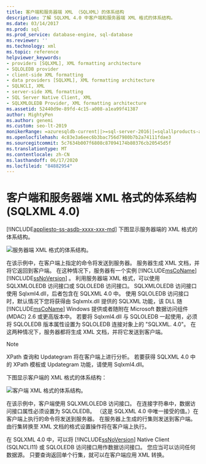 ```yaml
---
title: 客户端和服务器端 XML （SQLXML）的体系结构
description: 了解 SQLXML 4.0 中客户端和服务器端 XML 格式的体系结构。
ms.date: 03/14/2017
ms.prod: sql
ms.prod_service: database-engine, sql-database
ms.reviewer: ''
ms.technology: xml
ms.topic: reference
helpviewer_keywords:
- providers [SQLXML], XML formatting architecture
- SQLOLEDB provider
- client-side XML formatting
- data providers [SQLXML], XML formatting architecture
- SQLNCLI, XML
- server-side XML formatting
- SQL Server Native Client, XML
- SQLXMLOLEDB Provider, XML formatting architecture
ms.assetid: 52440d9e-89fd-4c15-a008-a1ea99f41387
author: MightyPen
ms.author: genemi
ms.custom: seo-lt-2019
monikerRange: =azuresqldb-current||>=sql-server-2016||=sqlallproducts-allversions||>=sql-server-linux-2017||=azuresqldb-mi-current
ms.openlocfilehash: 4c83e3a6eec6b3bac756d7980b7b2a74111fdae3
ms.sourcegitcommit: 5c7634b007f6808c87094174b80376cb20545d5f
ms.translationtype: MT
ms.contentlocale: zh-CN
ms.lasthandoff: 06/17/2020
ms.locfileid: "84882954"
---
```

# <a name="architecture-of-client-side-and-server-side-xml-formatting-sqlxml-40"></a>客户端和服务器端 XML 格式的体系结构 (SQLXML 4.0)
[!INCLUDE[appliesto-ss-asdb-xxxx-xxx-md](../../../includes/appliesto-ss-asdb-xxxx-xxx-md.md)]
  下图显示服务器端的 XML 格式的体系结构。  
  
 ![服务器端 XML 格式的体系结构。](../../../relational-databases/sqlxml/formatting/media/serversidexml.gif "服务器端 XML 格式的体系结构。")  
  
 在该示例中，在客户端上指定的命令将发送到服务器。 服务器生成 XML 文档，并将它返回到客户端。 在这种情况下，服务器有一个实例 [!INCLUDE[msCoName](../../../includes/msconame-md.md)] [!INCLUDE[ssNoVersion](../../../includes/ssnoversion-md.md)] 。 利用服务器端 XML 格式，可以使用 SQLXMLOLEDB 访问接口或 SQLOLEDB 访问接口。  SQLXMLOLEDB 访问接口使用 Sqlxml4.dll，后者包含在 SQLXML 4.0 中。 使用 SQLOLEDB 访问接口时，默认情况下您将获得由 Sqlxmlx.dll 提供的 SQLXML 功能，该 DLL 随 [!INCLUDE[msCoName](../../../includes/msconame-md.md)] Windows 提供或者随附在 Microsoft 数据访问组件 (MDAC) 2.6 或更高版本中。 若要将 Sqlxml4.dll 与 SQLOLEDB 一起使用，必须将 SQLOLEDB 版本属性设置为 SQLOLEDB 连接对象上的 "SQLXML. 4.0"。 在这两种情况下，服务器都将生成 XML 文档，并将它发送到客户端。  
  
> [!NOTE]  
>  XPath 查询和 Updategram 将在客户端上进行分析。 若要获得 SQLXML 4.0 中的 XPath 模板或 Updategram 功能，请使用 Sqlxml4.dll。  
  
 下图显示客户端的 XML 格式的体系结构：  
  
 ![客户端 XML 格式的体系结构。](../../../relational-databases/sqlxml/formatting/media/clientsidexml.gif "客户端 XML 格式的体系结构。")  
  
 在该示例中，客户端使用 SQLXMLOLEDB 访问接口。 在连接字符串中，数据访问接口属性必须设置为 SQLOLEDB。 （这是 SQLXML 4.0 中唯一接受的值。）在客户端上执行的命令将发送到服务器。 在服务器上生成的行集则发送到客户端。 由行集转换至 XML 文档的格式设置操作将在客户端上执行。  
  
 在 SQLXML 4.0 中，可以将 [!INCLUDE[ssNoVersion](../../../includes/ssnoversion-md.md)] Native Client (SQLNCLI11) 或 SQLOLEDB 访问接口用作数据访问接口。 您应当可以访问任何数据源。 只要查询返回单个行集，就可以在客户端应用 XML 转换。  
  
  
